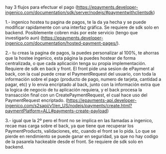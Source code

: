hay 3 flujos para efectuar el pago (https://epayments.developer-ingenico.com/documentation/sdk/server/nodejs/#paymentwithclientsdk)

1.- ingenico hostea tu pagina de pagos, te la da ya hecha y se puede modificar rapidamente con una interfaz gráfica. Se requiere de sdk solo en backend. Posiblemente cobren más por este servicio (tengo que investigarlo aun) (https://epayments.developer-ingenico.com/documentation/hosted-payment-pages/).

2.- tu creas la pagina de pagos, la puedes personalizar al 100%, te ahorras que la hostee ingenico, 
esta página la puedes hostear de forma centralizada, o que cada aplicación tenga su propia implementación. Requiere de sdk en back y front. El front pide una sesion de ePayment al back, con la cual puede crear el PaymentRequest del usuario, con toda la información sobre el pago (producto de pago, numero de tarjeta, cantidad a pagar, etc) y lo envia encriptado al back, junto con la información extra que la logica de negocio de tu aplicación requiera, y el back procesa la transacción final con un CreatePaymentRequest, el cual hace uso del PaymentRequest encriptado. (https://epayments-api.developer-ingenico.com/s2sapi/v1/en_US/nodejs/payments/create.html?paymentPlatform=ALL#payments-create-payload)

3.- igual que la 2º pero el front no se implica en las llamadas a ingenico, recae mas carga sobre el back, ya que tiene que recuperar los PaymentProducts, validaciones, etc, cuando el front se lo pida. Lo que se pierde en rendimiento se puede ganar en seguridad, ya que no hay codigo de la pasarela hackeable desde el front. Se requiere de sdk solo en backend.